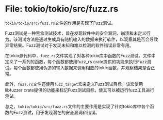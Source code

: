 # File: tokio/tokio/src/fuzz.rs

 `tokio/tokio/src/fuzz.rs`文件的作用是实现了Fuzz测试。

Fuzz测试是一种黑盒测试技术，旨在发现软件中的安全漏洞、崩溃和未定义行为。该测试方法是通过生成具有随机输入的数据来执行软件，以观察其是否会导致异常结果。Fuzz测试对于发现未知和难以检测的软件错误非常有用。

在tokio源代码中，`fuzz.rs`文件实现了对各种tokio库中函数的Fuzz测试。文件中定义了一系列的函数，每个函数都使用fuzz_rs crate提供的功能来执行Fuzz测试。每个函数都使用伪造的输入数据来调用相应的tokio函数，并观察结果是否正常。

此外，`fuzz.rs`文件还使用`fuzz_target`宏来定义Fuzz测试目标。该宏使用libfuzzer crate提供的功能来标记Fuzz测试目标，使其可以被运行fuzz工具进行测试。

总之，`tokio/tokio/src/fuzz.rs`文件的主要作用是实现了针对tokio库中各个函数的Fuzz测试，用于发现潜在的安全漏洞和错误。

